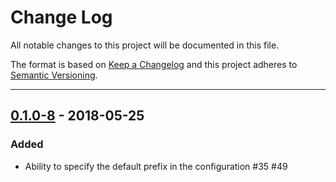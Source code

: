 # Change Log

All notable changes to this project will be documented in this file.

The format is based on [Keep a Changelog](http://keepachangelog.com/) and this project adheres to [Semantic Versioning](http://semver.org/).

---

## [0.1.0-8](https://github.com/FortAwesome/ember-fontawesome/releases/tag/0.1.0-8) - 2018-05-25

### Added
* Ability to specify the default prefix in the configuration #35 #49
